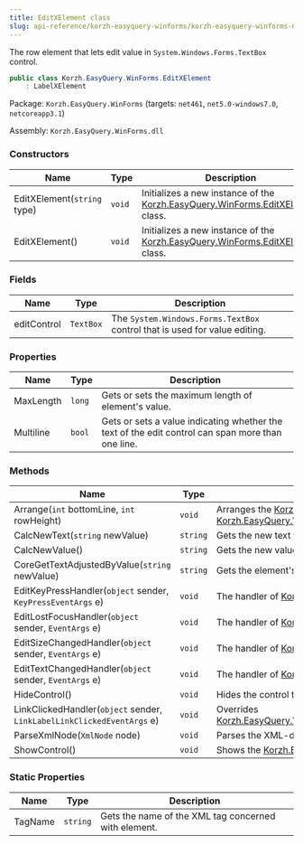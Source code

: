 ```yaml
---
title: EditXElement class
slug: api-reference/korzh-easyquery-winforms/korzh-easyquery-winforms-namespace/editxelement-class
---
```

The row element that lets edit value in `System.Windows.Forms.TextBox` control.
```csharp
public class Korzh.EasyQuery.WinForms.EditXElement
    : LabelXElement

```
Package: `Korzh.EasyQuery.WinForms` (targets: `net461`, `net5.0-windows7.0`, `netcoreapp3.1`)

Assembly: `Korzh.EasyQuery.WinForms.dll`

### Constructors

| Name | Type | Description | 
| --- | --- | --- | 
| EditXElement(`string` type) | `void` | Initializes a new instance of the [Korzh.EasyQuery.WinForms.EditXElement](api-reference/korzh-easyquery-winforms/korzh-easyquery-winforms-namespace/editxelement-class) class. | 
| EditXElement() | `void` | Initializes a new instance of the [Korzh.EasyQuery.WinForms.EditXElement](api-reference/korzh-easyquery-winforms/korzh-easyquery-winforms-namespace/editxelement-class) class. | 


### Fields

| Name | Type | Description | 
| --- | --- | --- | 
| editControl | `TextBox` | The `System.Windows.Forms.TextBox` control that is used for value editing. | 


### Properties

| Name | Type | Description | 
| --- | --- | --- | 
| MaxLength | `long` | Gets or sets the maximum length of element's value. | 
| Multiline | `bool` | Gets or sets a value indicating whether the text of the edit control can span more than one line. | 


### Methods

| Name | Type | Description | 
| --- | --- | --- | 
| Arrange(`int` bottomLine, `int` rowHeight) | `void` | Arranges the [Korzh.EasyQuery.WinForms.LabelXElement.ElementControl](api-reference/korzh-easyquery-winforms/korzh-easyquery-winforms-namespace/labelxelement-class) on base panel.  Overrides [Korzh.EasyQuery.WinForms.LabelXElement.Arrange(System.Int32,System.Int32)](api-reference/korzh-easyquery-winforms/korzh-easyquery-winforms-namespace/labelxelement-class). | 
| CalcNewText(`string` newValue) | `string` | Gets the new text from edit control | 
| CalcNewValue() | `string` | Gets the new value from edit control | 
| CoreGetTextAdjustedByValue(`string` newValue) | `string` | Gets the element's text according to its value.  This method can be overridden in inherited classes. | 
| EditKeyPressHandler(`object` sender, `KeyPressEventArgs` e) | `void` | The handler of [Korzh.EasyQuery.WinForms.EditXElement.editControl](api-reference/korzh-easyquery-winforms/korzh-easyquery-winforms-namespace/editxelement-class)`System.Windows.Forms.Control.KeyPress` event. | 
| EditLostFocusHandler(`object` sender, `EventArgs` e) | `void` | The handler of [Korzh.EasyQuery.WinForms.EditXElement.editControl](api-reference/korzh-easyquery-winforms/korzh-easyquery-winforms-namespace/editxelement-class)`System.Windows.Forms.Control.LostFocus` event. | 
| EditSizeChangedHandler(`object` sender, `EventArgs` e) | `void` | The handler of [Korzh.EasyQuery.WinForms.EditXElement.editControl](api-reference/korzh-easyquery-winforms/korzh-easyquery-winforms-namespace/editxelement-class)`System.Windows.Forms.Control.SizeChanged` event. | 
| EditTextChangedHandler(`object` sender, `EventArgs` e) | `void` | The handler of [Korzh.EasyQuery.WinForms.EditXElement.editControl](api-reference/korzh-easyquery-winforms/korzh-easyquery-winforms-namespace/editxelement-class)`System.Windows.Forms.Control.TextChanged` event. | 
| HideControl() | `void` | Hides the control that allows to edit the value. | 
| LinkClickedHandler(`object` sender, `LinkLabelLinkClickedEventArgs` e) | `void` | Overrides [Korzh.EasyQuery.WinForms.LabelXElement.LinkClickedHandler(System.Object,System.Windows.Forms.LinkLabelLinkClickedEventArgs)](api-reference/korzh-easyquery-winforms/korzh-easyquery-winforms-namespace/labelxelement-class). | 
| ParseXmlNode(`XmlNode` node) | `void` | Parses the XML-description of element. | 
| ShowControl() | `void` | Shows the [Korzh.EasyQuery.WinForms.EditXElement.editControl](api-reference/korzh-easyquery-winforms/korzh-easyquery-winforms-namespace/editxelement-class) to let user edit data. | 


### Static Properties

| Name | Type | Description | 
| --- | --- | --- | 
| TagName | `string` | Gets the name of the XML tag concerned with element. |